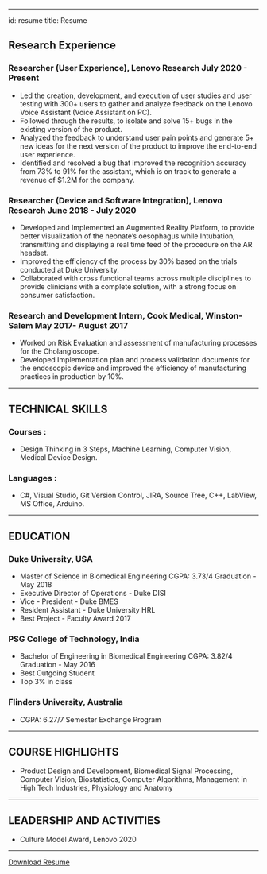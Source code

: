 ---
id: resume
title: Resume
## Research Experience
### Researcher (User Experience), Lenovo Research July 2020 - Present
- Led the creation, development, and execution of user studies and user testing with 300+ users to gather and analyze feedback on the Lenovo Voice Assistant (Voice Assistant on PC).
- Followed through the results, to isolate and solve 15+ bugs in the existing version of the product.
- Analyzed the feedback to understand user pain points and generate 5+ new ideas for the next version of the product to improve the end-to-end user experience.
- Identified and resolved a bug that improved the recognition accuracy from 73% to 91% for the assistant, which is on track to generate a revenue of $1.2M for the company.
### Researcher (Device and Software Integration), Lenovo Research June 2018 - July 2020
- Developed and Implemented an Augmented Reality Platform, to provide better visualization of the neonate’s oesophagus while Intubation, transmitting and displaying a real time feed of the procedure on the AR headset.
- Improved the efficiency of the process by 30% based on the trials conducted at Duke University.
- Collaborated with cross functional teams across multiple disciplines to provide clinicians with a complete solution, with a strong focus on consumer satisfaction.
### Research and Development Intern, Cook Medical, Winston-Salem May 2017- August 2017
- Worked on Risk Evaluation and assessment of manufacturing processes for the Cholangioscope.
- Developed Implementation plan and process validation documents for the endoscopic device and improved the efficiency of manufacturing practices in production by 10%.

---------------------------------------------------------------------------------
## TECHNICAL SKILLS
### Courses :
- Design Thinking in 3 Steps, Machine Learning, Computer Vision, Medical Device Design.
### Languages :
- C#, Visual Studio, Git Version Control, JIRA, Source Tree, C++, LabView, MS Office, Arduino.

---------------------------------------------------------------------------------
## EDUCATION
### Duke University, USA
- Master of Science in Biomedical Engineering CGPA: 3.73/4 Graduation - May 2018
- Executive Director of Operations - Duke DISI
- Vice - President - Duke BMES
- Resident Assistant - Duke University HRL
- Best Project - Faculty Award 2017
### PSG College of Technology, India
- Bachelor of Engineering in Biomedical Engineering CGPA: 3.82/4 Graduation - May 2016
- Best Outgoing Student
- Top 3% in class
### Flinders University, Australia 
- CGPA: 6.27/7 Semester Exchange Program
---------------------------------------------------------------------------------
## COURSE HIGHLIGHTS
- Product Design and Development, Biomedical Signal Processing, Computer Vision, Biostatistics, Computer Algorithms, Management in High Tech Industries, Physiology and Anatomy

---------------------------------------------------------------------------------
## LEADERSHIP AND ACTIVITIES
- Culture Model Award, Lenovo 2020

---------------------------------------------------------------------------------
[Download Resume](https://drive.google.com/file/d/1tbYjliMxA1OR8Vz9l-0J67SDfYdCe9dL/view?usp=sharing)
